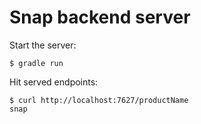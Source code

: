 Snap backend server
===================

Start the server:

    $ gradle run

Hit served endpoints:

    $ curl http://localhost:7627/productName
    snap

